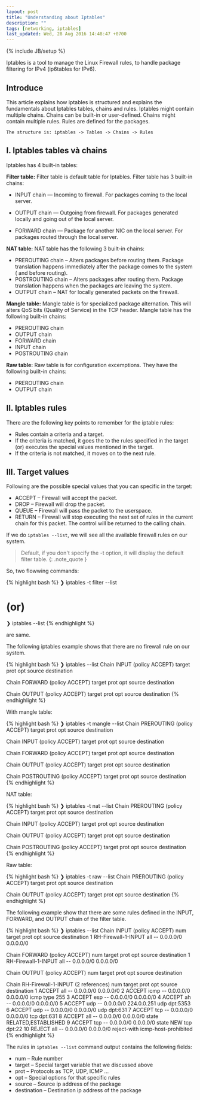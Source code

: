 ```yaml
---
layout: post
title: "Understanding about Iptables"
description: ""
tags: [networking, iptables]
last_updated: Wed, 28 Aug 2016 14:48:47 +0700
---
```

{% include JB/setup %}

Iptables is a tool to manage the Linux Firewall rules, to handle package
filtering for IPv4 (ip6tables for IPv6).

Introduce
--------

This article explains how iptables is structured and explains the fundamentals
about Iptables tables, chains and rules.
Iptables might contain multiple chains. Chains can be built-in or
user-defined. Chains might contain multiple rules. Rules are defined for the
packages.

`The structure is: iptables -> Tables -> Chains -> Rules`

I. Iptables tables và chains
------
  
Iptables has 4 built-in tables:

**Filter table:** Filter table is default table for Iptables. Filter table has
3 built-in chains:

- INPUT chain — Incoming to firewall. For packages coming to the local
server.
- OUTPUT chain — Outgoing from firewall. For packages generated locally and
going out of the local server.
    
- FORWARD chain — Package for another NIC on the local server. For packages
routed through the local server.

**NAT table:** NAT table has the following 3 built-in chains:

- PREROUTING chain – Alters packages before routing them. Package translation
  happens immediately after the package comes to the system ( and before
  routing).
- POSTROUTING chain – Alters packages after routing them. Package translation
happens when the packages are leaving the system.
- OUTPUT chain – NAT for locally generated packets on the firewall.

**Mangle table:** Mangle table is for specialized package alternation. This
will alters QoS bits (Quality of Service) in the TCP header. Mangle table has
the following built-in chains:

- PREROUTING chain
- OUTPUT chain
- FORWARD chain
- INPUT chain
- POSTROUTING chain
  
**Raw table:** Raw table is for configuration excemptions. They have the
following built-in chains:

- PREROUTING chain
- OUTPUT chain

II. Iptables rules
----------

There are the following key points to remember for the iptable rules:

- Rules contain a criteria and a target.
- If the criteria is matched, it goes the to the rules specified in the target
  (or) executes the special values mentioned in the target.
- If the criteria is not matched, it moves on to the next rule.
    

III. Target values
----------

Following are the possible special values that you can specific in the target:

- ACCEPT – Firewall will accept the packet.
- DROP – Firewall will drop the packet.
- QUEUE – Firewall will pass the packet to the userspace.
- RETURN – Firewall will stop executing the next set of rules in the current
chain for this packet. The control will be returned to the calling chain.

If we do `iptables --list`, we will see all the available firewall rules on
our system.


> Default, if you don't specify the -t option, it will display the default
> filter table.
{: .note_quote }

So, two flowwing commands:

{% highlight bash %}
❯ iptables -t filter --list
# (or)
❯ iptables --list
{% endhighlight %}

are same.

The following iptables example shows that there are no firewall rule on our
system.

{% highlight bash %}
❯ iptables --list
Chain INPUT (policy ACCEPT)
target     prot opt source               destination

Chain FORWARD (policy ACCEPT)
target     prot opt source               destination

Chain OUTPUT (policy ACCEPT)
target     prot opt source               destination
{% endhighlight %}


With mangle table:

{% highlight bash %}
❯ iptables -t mangle --list
Chain PREROUTING (policy ACCEPT)
target     prot opt source               destination

Chain INPUT (policy ACCEPT)
target     prot opt source               destination

Chain FORWARD (policy ACCEPT)
target     prot opt source               destination

Chain OUTPUT (policy ACCEPT)
target     prot opt source               destination

Chain POSTROUTING (policy ACCEPT)
target     prot opt source               destination
{% endhighlight %}

NAT table: 

{% highlight bash %}
❯ iptables -t nat --list
Chain PREROUTING (policy ACCEPT)
target     prot opt source               destination

Chain INPUT (policy ACCEPT)
target     prot opt source               destination

Chain OUTPUT (policy ACCEPT)
target     prot opt source               destination

Chain POSTROUTING (policy ACCEPT)
target     prot opt source               destination
{% endhighlight %}


Raw table:

{% highlight bash %}
❯ iptables -t raw --list
Chain PREROUTING (policy ACCEPT)
target     prot opt source               destination

Chain OUTPUT (policy ACCEPT)
target     prot opt source               destination
{% endhighlight %}

The following example show that there are some rules defined in the INPUT,
FORWARD, and OUTPUT chain of the filter table.

{% highlight bash %}
❯ iptables --list
Chain INPUT (policy ACCEPT)
num  target     prot opt source               destination
1    RH-Firewall-1-INPUT  all  --  0.0.0.0/0            0.0.0.0/0

Chain FORWARD (policy ACCEPT)
num  target     prot opt source               destination
1    RH-Firewall-1-INPUT  all  --  0.0.0.0/0            0.0.0.0/0

Chain OUTPUT (policy ACCEPT)
num  target     prot opt source               destination

Chain RH-Firewall-1-INPUT (2 references)
num  target     prot opt source               destination
1    ACCEPT     all  --  0.0.0.0/0            0.0.0.0/0
2    ACCEPT     icmp --  0.0.0.0/0            0.0.0.0/0           icmp type 255
3    ACCEPT     esp  --  0.0.0.0/0            0.0.0.0/0
4    ACCEPT     ah   --  0.0.0.0/0            0.0.0.0/0
5    ACCEPT     udp  --  0.0.0.0/0            224.0.0.251         udp dpt:5353
6    ACCEPT     udp  --  0.0.0.0/0            0.0.0.0/0           udp dpt:631
7    ACCEPT     tcp  --  0.0.0.0/0            0.0.0.0/0           tcp dpt:631
8    ACCEPT     all  --  0.0.0.0/0            0.0.0.0/0           state RELATED,ESTABLISHED
9    ACCEPT     tcp  --  0.0.0.0/0            0.0.0.0/0           state NEW tcp dpt:22
10   REJECT     all  --  0.0.0.0/0            0.0.0.0/0           reject-with icmp-host-prohibited
{% endhighlight %}

The rules in `iptables --list` command output contains the following fields:

- num – Rule number
- target – Special target variable that we discussed above
- prot – Protocols as TCP, UDP, ICMP ...
- opt – Special options for that specific rules
- source – Source ip address of the package
- destination – Destination ip address of the package
